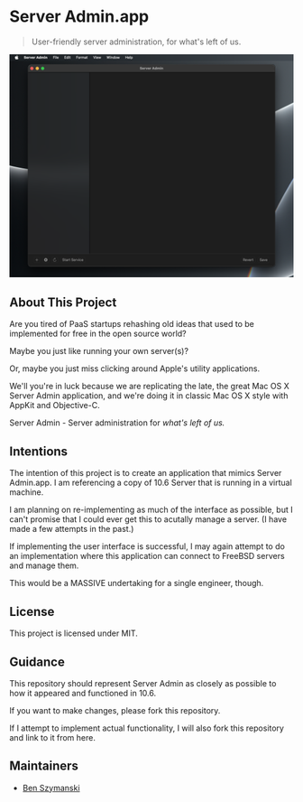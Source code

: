 #  Server Admin.app

> User-friendly server administration, for what's left of us.

![image of server admin recreation](sa-screenshot.png)

## About This Project

Are you tired of PaaS startups rehashing old
ideas that used to be implemented for free
in the open source world?

Maybe you just like running your own server(s)?

Or, maybe you just miss clicking around Apple's utility
applications.

We'll you're in luck because we are replicating 
the late, the great Mac OS X Server Admin application, 
and we're doing it in classic Mac OS X style with AppKit
and Objective-C.

Server Admin - Server administration for 
_what's left of us._

## Intentions

The intention of this project is to create an application
that mimics Server Admin.app. I am referencing a copy
of 10.6 Server that is running in a virtual machine.

I am planning on re-implementing as much of the interface 
as possible, but I can't promise that I could ever get
this to acutally manage a server. (I have made a few
attempts in the past.)

If implementing the user interface is successful, I 
may again attempt to do an implementation where this
application can connect to FreeBSD servers and manage them.

This would be a MASSIVE undertaking for a single 
engineer, though.

## License

This project is licensed under MIT.

## Guidance

This repository should represent Server Admin as closely as possible
to how it appeared and functioned in 10.6.

If you want to make changes, please fork this repository.

If I attempt to implement actual functionality, I will also fork this
repository and link to it from here.

## Maintainers

* [Ben Szymanski](https://bszyman.com)
